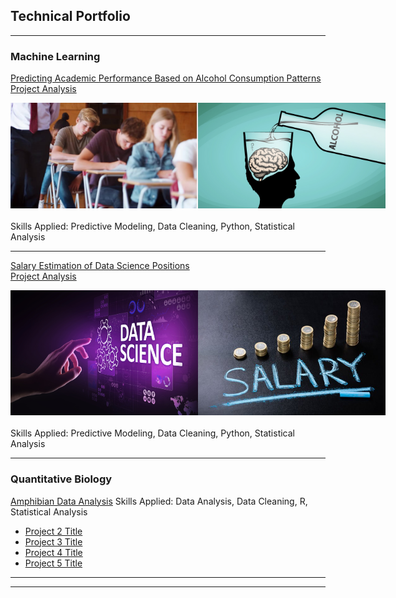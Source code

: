 ## Technical Portfolio

---

### Machine Learning

[Predicting Academic Performance Based on Alcohol Consumption Patterns](https://github.com/Wina-Aaron/Wina-Aaron.github.io/blob/main/MachineLearningProject1.md)
<br>
[Project Analysis](https://github.com/Wina-Aaron/Wina-Aaron.github.io/blob/main/Predictive%20Modeling.md)

<div style="display: flex; justify-content: space-around; margin-bottom: 20px;">
    <img src="https://github.com/Wina-Aaron/Wina-Aaron.github.io/raw/main/student_grade.png" alt="Student Grade" style="width:300px; height:auto;"/>
    <img src="https://github.com/Wina-Aaron/Wina-Aaron.github.io/raw/main/alch_cons.png" alt="Alcohol Consumption" style="width:300px; height:auto;"/>
</div>
Skills Applied: Predictive Modeling, Data Cleaning, Python, Statistical Analysis

---

[Salary Estimation of Data Science Positions](https://github.com/Wina-Aaron/Wina-Aaron.github.io/blob/main/SalaryEstimation.md)
<br>
[Project Analysis](https://github.com/Wina-Aaron/Wina-Aaron.github.io/blob/main/Avg%20Salary%20Estimation%20Project.md)

<div style="display: flex; justify-content: space-around; margin-bottom: 20px;">
    <img src="https://github.com/Wina-Aaron/Wina-Aaron.github.io/raw/main/ds.png" alt="Data Science" style="width:300px; height:auto;"/>
    <img src="https://github.com/Wina-Aaron/Wina-Aaron.github.io/raw/main/salary.png" alt="Salary Estimation" style="width:300px; height:auto;"/>
</div>
Skills Applied: Predictive Modeling, Data Cleaning, Python, Statistical Analysis
    

---

### Quantitative Biology
[Amphibian Data Analysis](https://github.com/Wina-Aaron/Wina-Aaron.github.io/blob/main/Amph_data_analysis.md)
Skills Applied: Data Analysis, Data Cleaning, R, Statistical Analysis
- [Project 2 Title](http://example.com/)
- [Project 3 Title](http://example.com/)
- [Project 4 Title](http://example.com/)
- [Project 5 Title](http://example.com/)

---




---
